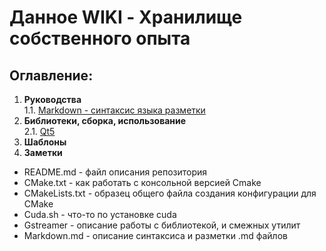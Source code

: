 # Данное WIKI - Хранилище собственного опыта
## Оглавление:  
1. **Руководства**  
1.1. [Markdown - синтаксис языка разметки](./Markdown/README.md)
2. **Библиотеки, сборка, использование**  
2.1. [Qt5](./Qt/README.md)  
3. **Шаблоны**  
4. **Заметки**  

- README.md - файл описания репозитория
 - CMake.txt - как работать с консольной версией Cmake
 - CMakeLists.txt - образец общего файла создания конфигурации для CMake
 - Cuda.sh - что-то по установке cuda
 - Gstreamer - описание работы с библиотекой, и смежных утилит  
 - Markdown.md - описание синтаксиса и разметки .md файлов 
 

